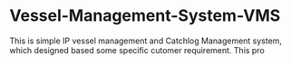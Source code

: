 # Vessel-Management-System-VMS
This is simple IP vessel management and Catchlog Management system, which designed based some specific cutomer requirement. This pro
